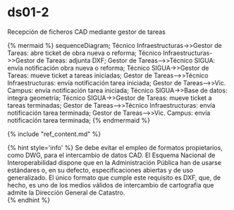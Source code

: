 # ds01-2

Recepción de ficheros CAD mediante gestor de tareas  

{% mermaid %}
sequenceDiagram;
  Técnico Infraestructuras->>Gestor de Tareas: abre ticket de obra nueva o reforma;
  Técnico Infraestructuras->>Gestor de Tareas: adjunta DXF;
  Gestor de Tareas-->>Técnico SIGUA: envía notificación obra nueva o reforma;
  Técnico SIGUA->>Gestor de Tareas: mueve ticket a tareas iniciadas;
  Gestor de Tareas-->>Técnico Infraestructuras: envía notificación tarea iniciada;
  Gestor de Tareas-->>Vic. Campus: envía notificación tarea iniciada;
  Técnico SIGUA->>Base de datos: integra geometría;
  Técnico SIGUA->>Gestor de Tareas: mueve ticket a tareas terminadas;
  Gestor de Tareas-->>Técnico Infraestructuras: envía notificación tarea terminada;
  Gestor de Tareas-->>Vic. Campus: envía notificación tarea terminada;
{% endmermaid %}

{% include "ref_content.md" %}

<!--sec data-title="⌨ Notas de los desarrolladores" data-id="devnotes09" ces-->

{% hint style='info' %}
Se debe evitar el empleo de formatos propietarios, como DWG, para el intercambio de datos CAD. El Esquema Nacional de Interoperabilidad dispone que en la Administración Pública han de usarse estándares o, en su defecto, especificaciones abiertas y de uso generalizado. El único formato que cumple este requisito es DXF, que, de hecho, es uno de los medios válidos de intercambio de cartografía que admite la Dirección General de Catastro.  
{% endhint %}

<!--endsec-->